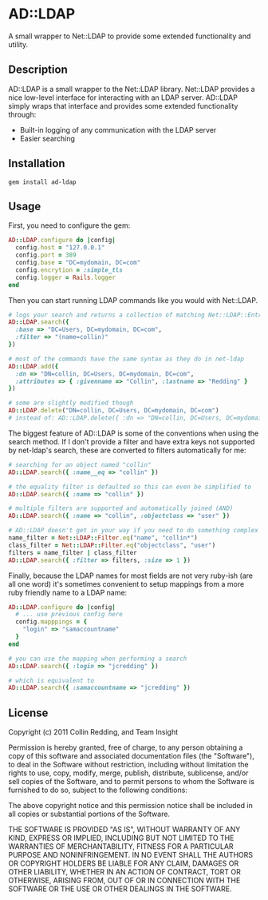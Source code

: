 # AD::LDAP

A small wrapper to Net::LDAP to provide some extended functionality and utility.

## Description

AD::LDAP is a small wrapper to the Net::LDAP library. Net::LDAP provides a nice low-level interface for interacting with an LDAP server. AD::LDAP simply wraps that interface and provides some extended functionality through:

* Built-in logging of any communication with the LDAP server
* Easier searching

## Installation

    gem install ad-ldap

## Usage

First, you need to configure the gem:

```ruby
AD::LDAP.configure do |config|
  config.host = "127.0.0.1"
  config.port = 389
  config.base = "DC=mydomain, DC=com"
  config.encrytion = :simple_tls
  config.logger = Rails.logger
end
```

Then you can start running LDAP commands like you would with Net::LDAP.

```ruby
# logs your search and returns a collection of matching Net::LDAP::Entry
AD::LDAP.search({
  :base => "DC=Users, DC=mydomain, DC=com",
  :filter => "(name=collin)"
})

# most of the commands have the same syntax as they do in net-ldap
AD::LDAP.add({
  :dn => "DN=collin, DC=Users, DC=mydomain, DC=com",
  :attributes => { :givenname => "Collin", :lastname => "Redding" }
})

# some are slightly modified though
AD::LDAP.delete("DN=collin, DC=Users, DC=mydomain, DC=com")
# instead of: AD::LDAP.delete({ :dn => "DN=collin, DC=Users, DC=mydomain, DC=com })
```

The biggest feature of AD::LDAP is some of the conventions when using the search method. If I don't provide a filter and have extra keys not supported by net-ldap's search, these are converted to filters automatically for me:

```ruby
# searching for an object named "collin"
AD::LDAP.search({ :name__eq => "collin" })

# the equality filter is defaulted so this can even be simplified to
AD::LDAP.search({ :name => "collin" })

# multiple filters are supported and automatically joined (AND)
AD::LDAP.search({ :name => "collin", :objectclass => "user" })

# AD::LDAP doesn't get in your way if you need to do something complex though
name_filter = Net::LDAP::Filter.eq("name", "collin*")
class_filter = Net::LDAP::Filter.eq("objectclass", "user")
filters = name_filter | class_filter
AD::LDAP.search({ :filter => filters, :size => 1 })
```

Finally, because the LDAP names for most fields are not very ruby-ish (are all one word) it's sometimes convenient to setup mappings from a more ruby friendly name to a LDAP name:

```ruby
AD::LDAP.configure do |config|
  # ... use previous config here
  config.mapppings = {
    "login" => "samaccountname"
  }
end

# you can use the mapping when performing a search
AD::LDAP.search({ :login => "jcredding" })

# which is equivalent to
AD::LDAP.search({ :samaccountname => "jcredding" })
```

## License

Copyright (c) 2011 Collin Redding, and Team Insight

Permission is hereby granted, free of charge, to any person
obtaining a copy of this software and associated documentation
files (the "Software"), to deal in the Software without
restriction, including without limitation the rights to use,
copy, modify, merge, publish, distribute, sublicense, and/or sell
copies of the Software, and to permit persons to whom the
Software is furnished to do so, subject to the following
conditions:

The above copyright notice and this permission notice shall be
included in all copies or substantial portions of the Software.

THE SOFTWARE IS PROVIDED "AS IS", WITHOUT WARRANTY OF ANY KIND,
EXPRESS OR IMPLIED, INCLUDING BUT NOT LIMITED TO THE WARRANTIES
OF MERCHANTABILITY, FITNESS FOR A PARTICULAR PURPOSE AND
NONINFRINGEMENT. IN NO EVENT SHALL THE AUTHORS OR COPYRIGHT
HOLDERS BE LIABLE FOR ANY CLAIM, DAMAGES OR OTHER LIABILITY,
WHETHER IN AN ACTION OF CONTRACT, TORT OR OTHERWISE, ARISING
FROM, OUT OF OR IN CONNECTION WITH THE SOFTWARE OR THE USE OR
OTHER DEALINGS IN THE SOFTWARE.